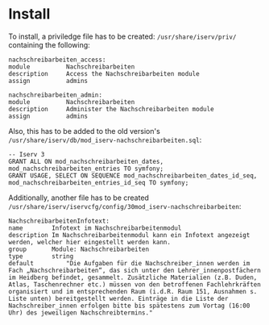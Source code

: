 # Install
To install, a priviledge file has to be created: `/usr/share/iserv/priv/` containing the following:
```
nachschreibarbeiten_access:
module          Nachschreibarbeiten
description     Access the Nachschreibarbeiten module
assign          admins

nachschreibarbeiten_admin:
module          Nachschreibarbeiten
description     Administer the Nachschreibarbeiten module
assign          admins
```

Also, this has to be added to the old version's `/usr/share/iserv/db/mod_iserv-nachschreibarbeiten.sql`:
```
-- Iserv 3
GRANT ALL ON mod_nachschreibarbeiten_dates, mod_nachschreibarbeiten_entries TO symfony;
GRANT USAGE, SELECT ON SEQUENCE mod_nachschreibarbeiten_dates_id_seq, mod_nachschreibarbeiten_entries_id_seq TO symfony;
```

Additionally, another file has to be created `/usr/share/iserv/iservcfg/config/30mod_iserv-nachschreibarbeiten`:
```
NachschreibarbeitenInfotext:
name        Infotext im Nachschreibarbeitenmodul
description Im Nachschreibarbeitenmodul kann ein Infotext angezeigt werden, welcher hier eingestellt werden kann.
group       Module: Nachschreibarbeiten
type        string
default         "Die Aufgaben für die Nachschreiber_innen werden im Fach „Nachschreibarbeiten“, das sich unter den Lehrer_innenpostfächern im Heidberg befindet, gesammelt. Zusätzliche Materialien (z.B. Duden, Atlas, Taschenrechner etc.) müssen von den betroffenen Fachlehrkräften organisiert und im entsprechenden Raum (i.d.R. Raum 151, Ausnahmen s. Liste unten) bereitgestellt werden. Einträge in die Liste der Nachschreiber_innen erfolgen bitte bis spätestens zum Vortag (16:00 Uhr) des jeweiligen Nachschreibtermins."
```
